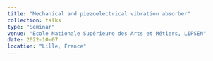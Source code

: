 ```yaml
---
title: "Mechanical and piezoelectrical vibration absorber"
collection: talks
type: "Seminar"
venue: "Ecole Nationale Supérieure des Arts et Métiers, LIPSEN"
date: 2022-10-07
location: "Lille, France"
---
```

